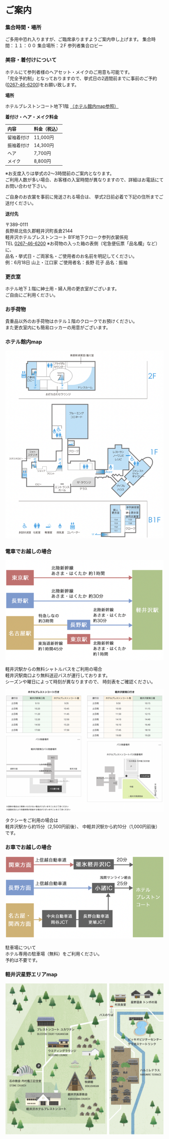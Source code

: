 # ご案内
### 集合時間・場所

ご多用中恐れ入りますが、ご臨席承りますようご案内申し上げます。
集合時間：１１：００
集合場所：２F 参列者集合ロビー

### 美容・着付けについて

ホテルにて参列者様のヘアセット・メイクのご用意も可能です。  
「完全予約制」となっておりますので、挙式日の2週間前までに事前のご予約([0267-46-6200](tel:0267-46-6200))をお願い致します。

**場所**

ホテルブレストンコート地下1階
[（ホテル館内map参照）](#ホテル館内map "ホテル館内map")

**着付け・ヘア・メイク料金**

| 内容 | 料金（税込） |
|:-----------|:------------|
|留袖着付け|11,000円|
|振袖着付け|14,300円|
|ヘア |7,700円|
|メイク|8,800円|

※お支度入りは挙式の2～3時間前のご案内となります。  
ご利用人数が多い場合、お客様の入室時間が異なりますので、詳細はお電話にてお問い合わせ下さい。

ご自身のお衣裳を事前に発送される場合は、
挙式2日前必着で下記の住所までご送付ください。

**送付先**

〒389-0111  
長野県北佐久郡軽井沢町長倉2144  
軽井沢ホテルブレストンコート B1F地下クローク参列衣裳係宛  
TEL [0267-46-6200](tel:0267-46-6200)
※お荷物の入った箱の表側（宅急便伝票「品名欄」など）に、  
品名・挙式日・ご両家名・ご使用者のお名前を明記してください。  
例：6月18日 山上・江口家 ご使用者名：長野 花子 品名：振袖  

### 更衣室

ホテル地下１階に紳士用・婦人用の更衣室がございます。  
ご自由にご利用ください。

### お手荷物
貴重品以外のお手荷物はホテル１階のクロークでお預けください。  
また更衣室内にも簡易ロッカーの用意がございます。

### ホテル館内map

<img src="hotelmap.png">


### 電車でお越しの場合

<img src="bytrain.png">

軽井沢駅からの無料シャトルバスをご利用の場合  
軽井沢駅南口より無料送迎バスが運行しております。  
シーズンや曜日によって時刻が異なりますので、
時刻表をご確認ください。

<img src="bus.png">

タクシーをご利用の場合は  
軽井沢駅から約15分（2,500円前後）、
中軽井沢駅から約10分（1,000円前後）です。

### お車でお越しの場合

<img src="bycar.png">

駐車場について  
ホテル専用の駐車場（無料）をご利用ください。  
予約は不要です。

### 軽井沢星野エリアmap

<img src="hosinoarea_map.png">
